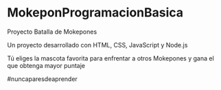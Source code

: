 # MokeponProgramacionBasica
Proyecto Batalla de Mokepones

Un proyecto desarrollado con HTML, CSS, JavaScript y Node.js

Tú eliges la mascota favorita para enfrentar a otros Mokepones y gana el que obtenga mayor puntaje

#nuncaparesdeaprender
